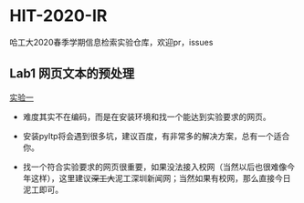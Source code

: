 # HIT-2020-IR
哈工大2020春季学期信息检索实验仓库，欢迎pr，issues
## Lab1 网页文本的预处理
[实验一](https://github.com/RaleLee/HIT-2020-IR/tree/master/Lab1) 

* 难度其实不在编码，而是在安装环境和找一个能达到实验要求的网页。

* 安装pyltp将会遇到很多坑，建议百度，有非常多的解决方案，总有一个适合你。

* 找一个符合实验要求的网页很重要，如果没法接入校网（当然以后也很难像今年这样），这里建议~~深工大~~泥工深圳新闻网；当然如果有校网，那么直接今日泥工即可。